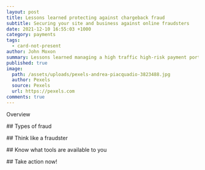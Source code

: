 ```yaml
---
layout: post
title: Lessons learned protecting against chargeback fraud
subtitle: Securing your site and business against online fraudsters
date: 2021-12-10 16:55:03 +1000
category: payments
tags:
  - card-not-present
author: John Moxon
summary: Lessons learned managing a high traffic high-risk payment portal
published: true
image:
  path: /assets/uploads/pexels-andrea-piacquadio-3823488.jpg
  author: Pexels
  source: Pexels
  url: https://pexels.com
comments: true
---
```

Overview

\## Types of fraud

\## Think like a fraudster

\## Know what tools are available to you

\## Take action now!